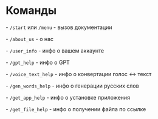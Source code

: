 # Команды

\- `/start` или `/menu` - вызов документации

\- `/about_us` - о нас

\- `/user_info` - инфо о вашем аккаунте

\- `/gpt_help` - инфо о GPT

\- `/voice_text_help` - инфо о конвертации голос ↔ текст

\- `/gen_words_help` - инфо о генерации русских слов

\- `/get_app_help` - инфо о установке приложения

\- `/get_file_help` - инфо о получении файла по ссылке
